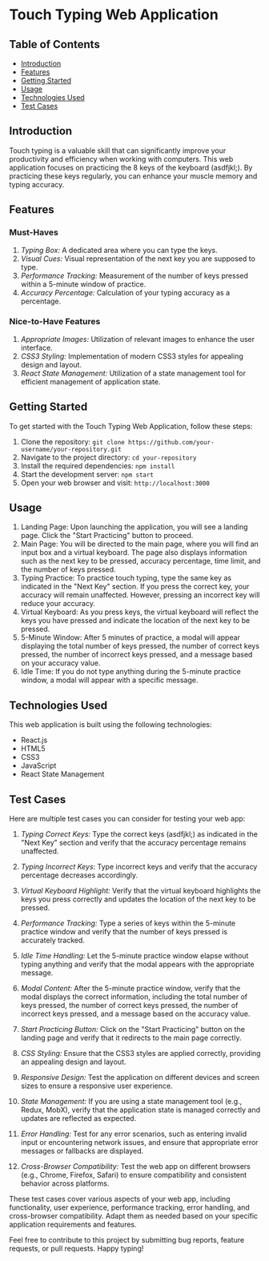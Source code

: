 # Touch Typing Web Application

## Table of Contents

- [Introduction](#introduction)
- [Features](#features)
- [Getting Started](#getting-started)
- [Usage](#usage)
- [Technologies Used](#technologies-used)
- [Test Cases](#test-cases)

## Introduction

Touch typing is a valuable skill that can significantly improve your productivity and efficiency when working with computers. This web application focuses on practicing the 8 keys of the keyboard (asdfjkl;). By practicing these keys regularly, you can enhance your muscle memory and typing accuracy.

## Features

### Must-Haves

1. *Typing Box:* A dedicated area where you can type the keys.
2. *Visual Cues:* Visual representation of the next key you are supposed to type.
3. *Performance Tracking:* Measurement of the number of keys pressed within a 5-minute window of practice.
4. *Accuracy Percentage:* Calculation of your typing accuracy as a percentage.

### Nice-to-Have Features

1. *Appropriate Images:* Utilization of relevant images to enhance the user interface.
2. *CSS3 Styling:* Implementation of modern CSS3 styles for appealing design and layout.
3. *React State Management:* Utilization of a state management tool for efficient management of application state.

## Getting Started

To get started with the Touch Typing Web Application, follow these steps:

1. Clone the repository: `git clone https://github.com/your-username/your-repository.git`
2. Navigate to the project directory: `cd your-repository`
3. Install the required dependencies: `npm install`
4. Start the development server: `npm start`
5. Open your web browser and visit: `http://localhost:3000`

## Usage

1. Landing Page: Upon launching the application, you will see a landing page. Click the "Start Practicing" button to proceed.
2. Main Page: You will be directed to the main page, where you will find an input box and a virtual keyboard. The page also displays information such as the next key to be pressed, accuracy percentage, time limit, and the number of keys pressed.
3. Typing Practice: To practice touch typing, type the same key as indicated in the "Next Key" section. If you press the correct key, your accuracy will remain unaffected. However, pressing an incorrect key will reduce your accuracy.
4. Virtual Keyboard: As you press keys, the virtual keyboard will reflect the keys you have pressed and indicate the location of the next key to be pressed.
5. 5-Minute Window: After 5 minutes of practice, a modal will appear displaying the total number of keys pressed, the number of correct keys pressed, the number of incorrect keys pressed, and a message based on your accuracy value.
6. Idle Time: If you do not type anything during the 5-minute practice window, a modal will appear with a specific message.

## Technologies Used

This web application is built using the following technologies:

- React.js
- HTML5
- CSS3
- JavaScript
- React State Management

## Test Cases

Here are multiple test cases you can consider for testing your web app:

1. *Typing Correct Keys:* Type the correct keys (asdfjkl;) as indicated in the "Next Key" section and verify that the accuracy percentage remains unaffected.

2. *Typing Incorrect Keys:* Type incorrect keys and verify that the accuracy percentage decreases accordingly.

3. *Virtual Keyboard Highlight:* Verify that the virtual keyboard highlights the keys you press correctly and updates the location of the next key to be pressed.

4. *Performance Tracking:* Type a series of keys within the 5-minute practice window and verify that the number of keys pressed is accurately tracked.

5. *Idle Time Handling:* Let the 5-minute practice window elapse without typing anything and verify that the modal appears with the appropriate message.

6. *Modal Content:* After the 5-minute practice window, verify that the modal displays the correct information, including the total number of keys pressed, the number of correct keys pressed, the number of incorrect keys pressed, and a message based on the accuracy value.

7. *Start Practicing Button:* Click on the "Start Practicing" button on the landing page and verify that it redirects to the main page correctly.

8. *CSS Styling:* Ensure that the CSS3 styles are applied correctly, providing an appealing design and layout.

9. *Responsive Design:* Test the application on different devices and screen sizes to ensure a responsive user experience.

10. *State Management:* If you are using a state management tool (e.g., Redux, MobX), verify that the application state is managed correctly and updates are reflected as expected.

11. *Error Handling:* Test for any error scenarios, such as entering invalid input or encountering network issues, and ensure that appropriate error messages or fallbacks are displayed.

12. *Cross-Browser Compatibility:* Test the web app on different browsers (e.g., Chrome, Firefox, Safari) to ensure compatibility and consistent behavior across platforms.

These test cases cover various aspects of your web app, including functionality, user experience, performance tracking, error handling, and cross-browser compatibility. Adapt them as needed based on your specific application requirements and features.

Feel free to contribute to this project by submitting bug reports, feature requests, or pull requests. Happy typing!
